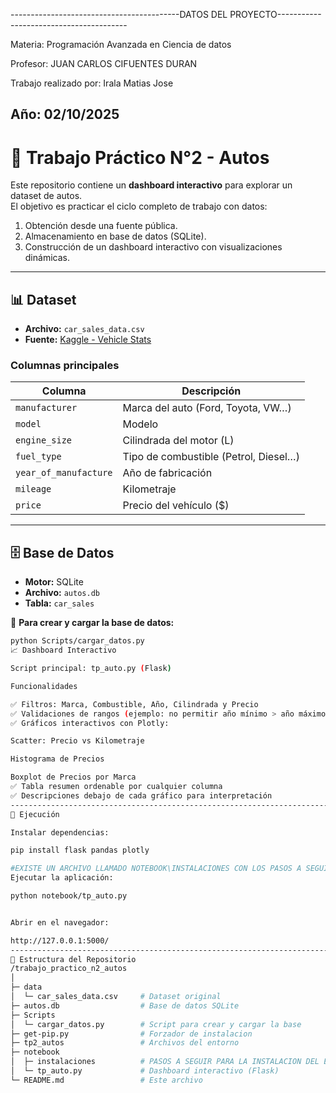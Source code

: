 

------------------------------------------DATOS DEL PROYECTO----------------------------------------

Materia: Programación Avanzada en Ciencia de datos

Profesor: JUAN CARLOS CIFUENTES DURAN

Trabajo realizado por: Irala Matias Jose

Año: 02/10/2025
---------------------------------------------------------------------------------------------------
# 🚗 Trabajo Práctico N°2 - Autos  

Este repositorio contiene un **dashboard interactivo** para explorar un dataset de autos.  
El objetivo es practicar el ciclo completo de trabajo con datos:  
1. Obtención desde una fuente pública.  
2. Almacenamiento en base de datos (SQLite).  
3. Construcción de un dashboard interactivo con visualizaciones dinámicas.  
---------------------------------------------------------------------------------------------------

## 📊 Dataset  

- **Archivo:** `car_sales_data.csv`  
- **Fuente:** [Kaggle - Vehicle Stats](https://www.kaggle.com/datasets/rukenmissonnier/vehiclestats)  

### Columnas principales
| Columna                | Descripción                          |
|-------------------------|--------------------------------------|
| `manufacturer`         | Marca del auto (Ford, Toyota, VW…)   |
| `model`                | Modelo                               |
| `engine_size`          | Cilindrada del motor (L)             |
| `fuel_type`            | Tipo de combustible (Petrol, Diesel…)|
| `year_of_manufacture`  | Año de fabricación                   |
| `mileage`              | Kilometraje                          |
| `price`                | Precio del vehículo ($)              |

---

## 🗄️ Base de Datos  

- **Motor:** SQLite  
- **Archivo:** `autos.db`  
- **Tabla:** `car_sales`  

📌 **Para crear y cargar la base de datos:**  

```bash
python Scripts/cargar_datos.py
📈 Dashboard Interactivo

Script principal: tp_auto.py (Flask)

Funcionalidades

✅ Filtros: Marca, Combustible, Año, Cilindrada y Precio
✅ Validaciones de rangos (ejemplo: no permitir año mínimo > año máximo)
✅ Gráficos interactivos con Plotly:

Scatter: Precio vs Kilometraje

Histograma de Precios

Boxplot de Precios por Marca
✅ Tabla resumen ordenable por cualquier columna
✅ Descripciones debajo de cada gráfico para interpretación
---------------------------------------------------------------------------------------------------
🚀 Ejecución

Instalar dependencias:

pip install flask pandas plotly

#EXISTE UN ARCHIVO LLAMADO NOTEBOOK\INSTALACIONES CON LOS PASOS A SEGUIR PERO LOS PASOS LOGICOS SON ESTOS. SI NO GENERA NINGUN PROBLEMA
Ejecutar la aplicación:

python notebook/tp_auto.py


Abrir en el navegador:

http://127.0.0.1:5000/
---------------------------------------------------------------------------------------------------
📂 Estructura del Repositorio
/trabajo_practico_n2_autos
│
├─ data
│  └─ car_sales_data.csv     # Dataset original
├─ autos.db                  # Base de datos SQLite
├─ Scripts
│  └─ cargar_datos.py        # Script para crear y cargar la base
├─ get-pip.py                # Forzador de instalacion
├─ tp2_autos                 # Archivos del entorno
├─ notebook
│  ├─ instalaciones          # PASOS A SEGUIR PARA LA INSTALACION DEL ENTORNO Y DEPENDENCIAS
│  └─ tp_auto.py             # Dashboard interactivo (Flask)
└─ README.md                 # Este archivo

